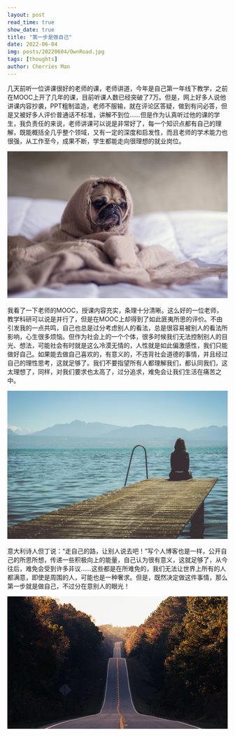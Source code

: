```yaml
---
layout: post
read_time: true
show_date: true
title: "第一步是做自己"
date: 2022-06-04
img: posts/20220604/OwnRoad.jpg
tags: [thoughts]
author: Cherries Man
---
```


几天前听一位讲课很好的老师的课，老师讲道，今年是自己第一年线下教学，之前在MOOC上开了几年的课，目前听课人数已经突破了7万。但是，网上好多人说他讲课内容抄袭，PPT粗制滥造，老师不服输，就在评论区答疑，做到有问必答，但是又被好多人评价普通话不标准，讲解不到位……但是作为认真听过他的课的学生，我负责任的来说，老师讲课可以说是非常好了，每一个知识点都有自己的理解，既能概括全几乎整个领域，又有一定的深度和启发性，而且老师的学术能力也很强，从工作至今，成果不断，学生都能走向很理想的就业岗位。

![](../assets/img/posts/20220604/sad.jpg)

我看了一下老师的MOOC，授课内容充实，条理十分清晰。这么好的一位老师，教学科研可以说是并行了，但是在MOOC上却得到了如此匪夷所思的评价。不由引发我的一点共鸣，自己也总是过分考虑别人的看法，总是很容易被别人的看法所影响，心生很多烦恼。但作为社会上的一个个体，很多时候我们无法控制别人的目光、想法，可能社会有时就是这么冷漠无情的，人性就是如此偏激感性，我们只能做好自己。如果能去做自己喜欢的，有意义的，不违背社会道德的事情，并且经过自己的理性思考，这就足够了。我们不要指望所有人都理解我们，都认同我们，这太理想了，同样，对我们要求也太高了，过分追求，难免会让我们生活在痛苦之中。

![](../assets/img/posts/20220604/sadness.jpg)

意大利诗人但丁说：“走自己的路，让别人说去吧！”写个人博客也是一样，公开自己的所思所想，传递一些积极向上的能量，自己认为很有意义，这就足够了，从今往后，难免会受到许多非议……这些都是在所难免的，我们无法让世界上所有的人都满意，即使是周围的人，可能也是一种奢求。但是，既然决定做这件事情，那么第一步就是做自己，不过分在意别人的眼光！

![](../assets/img/posts/20220604/Road.jpg)
